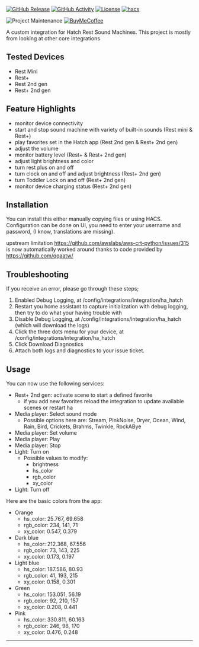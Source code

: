 [![GitHub Release][releases-shield]][releases]
[![GitHub Activity][commits-shield]][commits]
[![License][license-shield]](LICENSE)
[![hacs][hacsbadge]][hacs]

![Project Maintenance][maintenance-shield]
[![BuyMeCoffee][buymecoffeebadge]][buymecoffee]

A custom integration for Hatch Rest Sound Machines. This project is mostly from looking at other core integrations

## Tested Devices ##
- Rest Mini
- Rest+
- Rest 2nd gen
- Rest+ 2nd gen


## Feature Highlights ##
- monitor device connectivity
- start and stop sound machine with variety of built-in sounds (Rest mini & Rest+)
- play favorites set in the Hatch app (Rest 2nd gen & Rest+ 2nd gen)
- adjust the volume
- monitor battery level (Rest+ & Rest+ 2nd gen)
- adjust light brightness and color
- turn rest plus on and off
- turn clock on and off and adjust brightness (Rest+ 2nd gen) 
- turn Toddler Lock on and off (Rest+ 2nd gen) 
- monitor device charging status (Rest+ 2nd gen)

## Installation ##
You can install this either manually copying files or using HACS. Configuration can be done on UI, you need to enter your username and password, (I know, translations are missing). 

upstream limitation https://github.com/awslabs/aws-crt-python/issues/315 is now automatically worked around thanks to code provided by https://github.com/qqaatw/

## Troubleshooting ##
If you receive an error, please go through these steps;
1. Enabled Debug Logging, at /config/integrations/integration/ha_hatch
2. Restart you home assistant to capture initialization with debug logging, then try to do what your having trouble with
3. Disable Debug Logging, at /config/integrations/integration/ha_hatch (which will download the logs)
4. Click the three dots menu for your device, at /config/integrations/integration/ha_hatch
5. Click Download Diagnostics
6. Attach both logs and diagnostics to your issue ticket.

## Usage ##
You can now use the following services:
* Rest+ 2nd gen: activate scene to start a defined favorite
  * if you add new favorites reload the integration to update available scenes or restart ha
* Media player: Select sound mode
  * Possible options here are: Stream, PinkNoise, Dryer, Ocean, Wind, Rain, Bird, Crickets, Brahms, Twinkle, RockABye
* Media player: Set volume
* Media player: Play
* Media player: Stop
* Light: Turn on
  * Possible values to modify:
    * brightness
    * hs_color
    * rgb_color
    * xy_color
* Light: Turn off

Here are the basic colors from the app:
* Orange
  * hs_color: 25.767, 69.658
  * rgb_color: 234, 141, 71
  * xy_color: 0.547, 0.379
* Dark blue
  * hs_color: 212.368, 67.556
  * rgb_color: 73, 143, 225
  * xy_color: 0.173, 0.197
* Light blue
  * hs_color: 187.586, 80.93
  * rgb_color: 41, 193, 215
  * xy_color: 0.158, 0.301
* Green
  * hs_color: 153.051, 56.19
  * rgb_color: 92, 210, 157
  * xy_color: 0.208, 0.441
* Pink
  * hs_color: 330.811, 60.163
  * rgb_color: 246, 98, 170
  * xy_color: 0.476, 0.248

***

[ha_hatch]: https://github.com/dahlb/ha_hatch
[commits-shield]: https://img.shields.io/github/commit-activity/y/dahlb/ha_hatch.svg?style=for-the-badge
[commits]: https://github.com/dahlb/ha_hatch/commits/main
[hacs]: https://github.com/hacs/integration
[hacsbadge]: https://img.shields.io/badge/HACS-Default-41BDF5.svg?style=for-the-badge
[forum]: https://community.home-assistant.io/
[license-shield]: https://img.shields.io/github/license/dahlb/ha_hatch.svg?style=for-the-badge
[maintenance-shield]: https://img.shields.io/badge/maintainer-Bren%20Dahl%20%40dahlb-blue.svg?style=for-the-badge
[releases-shield]: https://img.shields.io/github/release/dahlb/ha_hatch.svg?style=for-the-badge
[releases]: https://github.com/dahlb/ha_hatch/releases
[buymecoffee]: https://www.buymeacoffee.com/dahlb
[buymecoffeebadge]: https://img.shields.io/badge/buy%20me%20a%20coffee-donate-yellow.svg?style=for-the-badge
